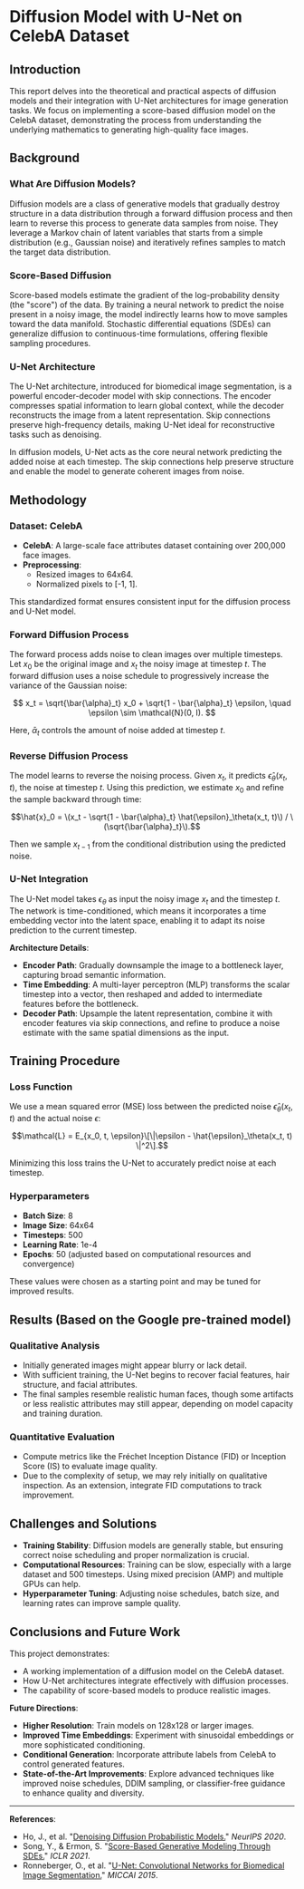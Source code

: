 # Diffusion Model with U-Net on CelebA Dataset

## Introduction
This report delves into the theoretical and practical aspects of diffusion models and their integration with U-Net architectures for image generation tasks. We focus on implementing a score-based diffusion model on the CelebA dataset, demonstrating the process from understanding the underlying mathematics to generating high-quality face images.

## Background

### What Are Diffusion Models?
Diffusion models are a class of generative models that gradually destroy structure in a data distribution through a forward diffusion process and then learn to reverse this process to generate data samples from noise. They leverage a Markov chain of latent variables that starts from a simple distribution (e.g., Gaussian noise) and iteratively refines samples to match the target data distribution.

### Score-Based Diffusion
Score-based models estimate the gradient of the log-probability density (the "score") of the data. By training a neural network to predict the noise present in a noisy image, the model indirectly learns how to move samples toward the data manifold. Stochastic differential equations (SDEs) can generalize diffusion to continuous-time formulations, offering flexible sampling procedures.

### U-Net Architecture
The U-Net architecture, introduced for biomedical image segmentation, is a powerful encoder-decoder model with skip connections. The encoder compresses spatial information to learn global context, while the decoder reconstructs the image from a latent representation. Skip connections preserve high-frequency details, making U-Net ideal for reconstructive tasks such as denoising.

In diffusion models, U-Net acts as the core neural network predicting the added noise at each timestep. The skip connections help preserve structure and enable the model to generate coherent images from noise.

## Methodology

### Dataset: CelebA
- **CelebA**: A large-scale face attributes dataset containing over 200,000 face images.
- **Preprocessing**: 
  - Resized images to 64x64.
  - Normalized pixels to [-1, 1].
  
This standardized format ensures consistent input for the diffusion process and U-Net model.

### Forward Diffusion Process
The forward process adds noise to clean images over multiple timesteps. Let $x_0$ be the original image and $x_t$ the noisy image at timestep $t$. The forward diffusion uses a noise schedule to progressively increase the variance of the Gaussian noise:

$$
x_t = \sqrt{\bar{\alpha}_t} x_0 + \sqrt{1 - \bar{\alpha}_t} \epsilon, \quad \epsilon \sim \mathcal{N}(0, I).
$$

Here, $\bar{\alpha}_t$ controls the amount of noise added at timestep $t$.

### Reverse Diffusion Process
The model learns to reverse the noising process. Given $x_t$, it predicts $\hat{\epsilon}_\theta(x_t, t)$, the noise at timestep $t$. Using this prediction, we estimate $x_0$ and refine the sample backward through time:

$$\hat{x}_0 = \(x_t - \sqrt{1 - \bar{\alpha}_t} \hat{\epsilon}_\theta(x_t, t)\) / \(\sqrt{\bar{\alpha}_t}\).$$

Then we sample $x_{t-1}$ from the conditional distribution using the predicted noise.

### U-Net Integration
The U-Net model takes $\epsilon_\theta$ as input the noisy image $x_t$ and the timestep $t$. The network is time-conditioned, which means it incorporates a time embedding vector into the latent space, enabling it to adapt its noise prediction to the current timestep.

**Architecture Details**:
- **Encoder Path**: Gradually downsample the image to a bottleneck layer, capturing broad semantic information.
- **Time Embedding**: A multi-layer perceptron (MLP) transforms the scalar timestep into a vector, then reshaped and added to intermediate features before the bottleneck.
- **Decoder Path**: Upsample the latent representation, combine it with encoder features via skip connections, and refine to produce a noise estimate with the same spatial dimensions as the input.

## Training Procedure

### Loss Function
We use a mean squared error (MSE) loss between the predicted noise $\hat{\epsilon}_\theta(x_t, t)$ and the actual noise $\epsilon$:

$$\mathcal{L} = E_{x_0, t, \epsilon}\[\|\epsilon - \hat{\epsilon}_\theta(x_t, t) \|^2\].$$

Minimizing this loss trains the U-Net to accurately predict noise at each timestep.

### Hyperparameters
- **Batch Size**: 8
- **Image Size**: 64x64
- **Timesteps**: 500
- **Learning Rate**: 1e-4
- **Epochs**: 50 (adjusted based on computational resources and convergence)

These values were chosen as a starting point and may be tuned for improved results.

## Results (Based on the Google pre-trained model)

### Qualitative Analysis
- Initially generated images might appear blurry or lack detail.
- With sufficient training, the U-Net begins to recover facial features, hair structure, and facial attributes.
- The final samples resemble realistic human faces, though some artifacts or less realistic attributes may still appear, depending on model capacity and training duration.

### Quantitative Evaluation
- Compute metrics like the Fréchet Inception Distance (FID) or Inception Score (IS) to evaluate image quality.
- Due to the complexity of setup, we may rely initially on qualitative inspection. As an extension, integrate FID computations to track improvement.

## Challenges and Solutions

- **Training Stability**: Diffusion models are generally stable, but ensuring correct noise scheduling and proper normalization is crucial.
- **Computational Resources**: Training can be slow, especially with a large dataset and 500 timesteps. Using mixed precision (AMP) and multiple GPUs can help.
- **Hyperparameter Tuning**: Adjusting noise schedules, batch size, and learning rates can improve sample quality.

## Conclusions and Future Work

This project demonstrates:
- A working implementation of a diffusion model on the CelebA dataset.
- How U-Net architectures integrate effectively with diffusion processes.
- The capability of score-based models to produce realistic images.

**Future Directions**:
- **Higher Resolution**: Train models on 128x128 or larger images.
- **Improved Time Embeddings**: Experiment with sinusoidal embeddings or more sophisticated conditioning.
- **Conditional Generation**: Incorporate attribute labels from CelebA to control generated features.
- **State-of-the-Art Improvements**: Explore advanced techniques like improved noise schedules, DDIM sampling, or classifier-free guidance to enhance quality and diversity.

---

**References**:
- Ho, J., et al. "[Denoising Diffusion Probabilistic Models.](documentation/denoising-diffusion-proba-mod.pdf)" *NeurIPS 2020*.
- Song, Y., & Ermon, S. "[Score-Based Generative Modeling Through SDEs.](documentation/score-based_gen_mod_SDE.pdf)" *ICLR 2021*.
- Ronneberger, O., et al. "[U-Net: Convolutional Networks for Biomedical Image Segmentation.](documentation/u-net_paper.pdf)" *MICCAI 2015*.
